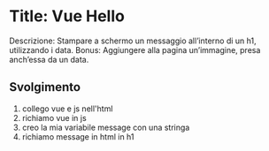 Title: Vue Hello
===
Descrizione:
Stampare a schermo un messaggio all’interno di un h1, utilizzando i data.
Bonus:
Aggiungere alla pagina un’immagine, presa anch’essa da un data.

## Svolgimento
1. collego vue e js nell'html 
2. richiamo vue in js
3. creo la mia variabile message con una stringa 
4. richiamo message in html in h1